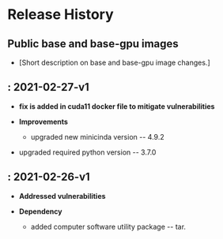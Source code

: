 Release History
===============

Public base and base-gpu images
---

-   \[Short description on base and base-gpu image changes.\]

: 2021-02-27-v1
-------------------

-   **fix is added in cuda11 docker file to mitigate vulnerabilities**

-   **Improvements**

    - upgraded new minicinda version -- 4.9.2
   - upgraded required python version -- 3.7.0

: 2021-02-26-v1
-------------------

-   **Addressed vulnerabilities**

-   **Dependency**

    - added computer software utility package -- tar.




